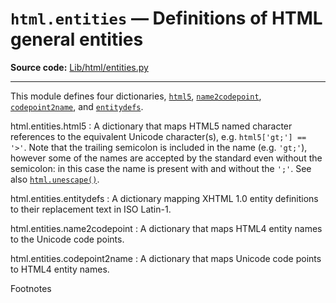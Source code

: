 `html.entities` — Definitions of HTML general entities
======================================================

**Source code:** [Lib/html/entities.py](https://github.com/python/cpython/tree/3.13/Lib/html/entities.py)

---

This module defines four dictionaries, [`html5`](#html.entities.html5 "html.entities.html5"),
[`name2codepoint`](#html.entities.name2codepoint "html.entities.name2codepoint"), [`codepoint2name`](#html.entities.codepoint2name "html.entities.codepoint2name"), and [`entitydefs`](#html.entities.entitydefs "html.entities.entitydefs").

html.entities.html5
:   A dictionary that maps HTML5 named character references to the
    equivalent Unicode character(s), e.g. `html5['gt;'] == '>'`.
    Note that the trailing semicolon is included in the name (e.g. `'gt;'`),
    however some of the names are accepted by the standard even without the
    semicolon: in this case the name is present with and without the `';'`.
    See also [`html.unescape()`](html.html#html.unescape "html.unescape").

html.entities.entitydefs
:   A dictionary mapping XHTML 1.0 entity definitions to their replacement text in
    ISO Latin-1.

html.entities.name2codepoint
:   A dictionary that maps HTML4 entity names to the Unicode code points.

html.entities.codepoint2name
:   A dictionary that maps Unicode code points to HTML4 entity names.

Footnotes